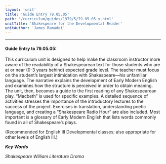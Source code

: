 ```yaml
---
layout: 'unit'
title: 'Guide Entry 79.05.05'
path: '/curriculum/guides/1979/5/79.05.05.x.html'
unitTitle: 'Shakespeare for the Developmental Reader'
unitAuthor: 'James Ramadei'
---
```


<body>
<hr/>
 <h4>
  Guide Entry to 79.05.05:
 </h4>
 This curriculum unit is designed to help make the classroom instructor more aware of the readability of a Shakespearean text for those students who are at or near (0-3 years behind) expected grade level. The teacher must focus on the student’s largest intimidation with Shakespeare—his unfamiliar language.  The narrative explains the development of Early Modern English and examines how the structure is perceived in order to obtain meaning.  The unit, then, becomes a guide to the first reading of any Shakespearean play.  “Macbeth” is used for specific examples.  A detailed sequence of activities stresses the importance of the introductory lectures to the success of the project.  Exercises in translation, understanding poetic language, and creating a “Shakespeare Radio Hour” are also included.  Most important is a glossary of Early Modern English that lists words commonly found in all of Shakespeare’s plays.
 <p>
  (Recommended for English III Developmental classes; also appropriate for other levels of English III.)
 </p>
<p>
  <b>
   <i>
    Key Words
   </i>
  </b>
  <br/>
 </p>
 <p>
  <i>
   Shakespeare William Literature Drama
  </i>
 </p>

</body>
